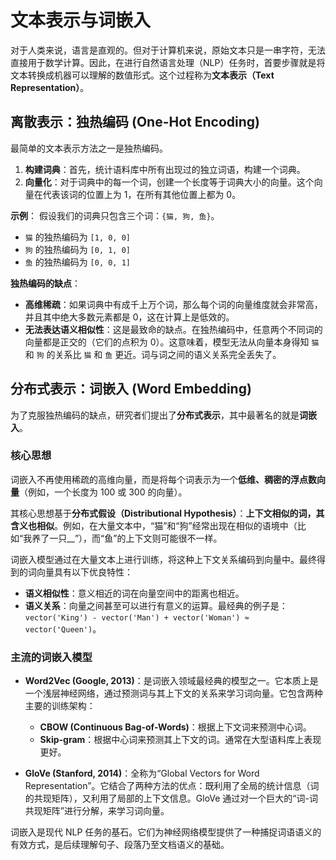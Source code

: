 # 文本表示与词嵌入

对于人类来说，语言是直观的。但对于计算机来说，原始文本只是一串字符，无法直接用于数学计算。因此，在进行自然语言处理（NLP）任务时，首要步骤就是将文本转换成机器可以理解的数值形式。这个过程称为**文本表示（Text Representation）**。

## 离散表示：独热编码 (One-Hot Encoding)

最简单的文本表示方法之一是独热编码。

1.  **构建词典**：首先，统计语料库中所有出现过的独立词语，构建一个词典。
2.  **向量化**：对于词典中的每一个词，创建一个长度等于词典大小的向量。这个向量在代表该词的位置上为 1，在所有其他位置上都为 0。

**示例**：
假设我们的词典只包含三个词：`{猫, 狗, 鱼}`。

-   `猫` 的独热编码为 `[1, 0, 0]`
-   `狗` 的独热编码为 `[0, 1, 0]`
-   `鱼` 的独热编码为 `[0, 0, 1]`

**独热编码的缺点**：

-   **高维稀疏**：如果词典中有成千上万个词，那么每个词的向量维度就会非常高，并且其中绝大多数元素都是 0，这在计算上是低效的。
-   **无法表达语义相似性**：这是最致命的缺点。在独热编码中，任意两个不同词的向量都是正交的（它们的点积为 0）。这意味着，模型无法从向量本身得知 `猫` 和 `狗` 的关系比 `猫` 和 `鱼` 更近。词与词之间的语义关系完全丢失了。

## 分布式表示：词嵌入 (Word Embedding)

为了克服独热编码的缺点，研究者们提出了**分布式表示**，其中最著名的就是**词嵌入**。

### 核心思想

词嵌入不再使用稀疏的高维向量，而是将每个词表示为一个**低维、稠密的浮点数向量**（例如，一个长度为 100 或 300 的向量）。

其核心思想基于**分布式假设（Distributional Hypothesis）**：**上下文相似的词，其含义也相似**。例如，在大量文本中，“猫”和“狗”经常出现在相似的语境中（比如“我养了一只__”），而“鱼”的上下文则可能很不一样。

词嵌入模型通过在大量文本上进行训练，将这种上下文关系编码到向量中。最终得到的词向量具有以下优良特性：

-   **语义相似性**：意义相近的词在向量空间中的距离也相近。
-   **语义关系**：向量之间甚至可以进行有意义的运算。最经典的例子是：`vector('King') - vector('Man') + vector('Woman') ≈ vector('Queen')`。

### 主流的词嵌入模型

-   **Word2Vec (Google, 2013)**：是词嵌入领域最经典的模型之一。它本质上是一个浅层神经网络，通过预测词与其上下文的关系来学习词向量。它包含两种主要的训练架构：
    -   **CBOW (Continuous Bag-of-Words)**：根据上下文词来预测中心词。
    -   **Skip-gram**：根据中心词来预测其上下文的词。通常在大型语料库上表现更好。

-   **GloVe (Stanford, 2014)**：全称为“Global Vectors for Word Representation”。它结合了两种方法的优点：既利用了全局的统计信息（词的共现矩阵），又利用了局部的上下文信息。GloVe 通过对一个巨大的“词-词共现矩阵”进行分解，来学习词向量。

词嵌入是现代 NLP 任务的基石。它们为神经网络模型提供了一种捕捉词语语义的有效方式，是后续理解句子、段落乃至文档语义的基础。